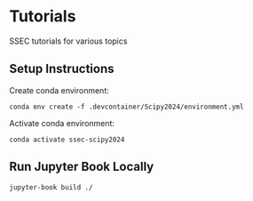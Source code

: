 # Tutorials
SSEC tutorials for various topics

## Setup Instructions

Create conda environment:

```
conda env create -f .devcontainer/Scipy2024/environment.yml
```

Activate conda environment:

```
conda activate ssec-scipy2024
```


## Run Jupyter Book Locally

```
jupyter-book build ./
```

